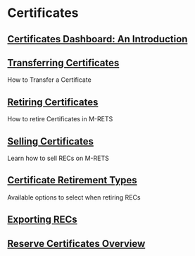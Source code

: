 # Certificates

## [Certificates Dashboard: An Introduction](https://mrets.github.io/Help/certificates_tab)

## [Transferring Certificates](https://mrets.github.io/Help/certificates_transferring_certificates)
How to Transfer a Certificate

## [Retiring Certificates](https://mrets.github.io/Help/certificates_retiring_certificates)
How to retire Certificates in M-RETS

## [Selling Certificates](https://mrets.github.io/Help/certificates_selling_certificates)
Learn how to sell RECs on M-RETS

## [Certificate Retirement Types](https://mrets.github.io/Help/certificate_retirements)
Available options to select when retiring RECs

## [Exporting RECs](https://mrets.github.io/Help/certificates_exporting_certifcates)

## [Reserve Certificates Overview](https://mrets.github.io/Help/Reserve_Certificates_Overview)
